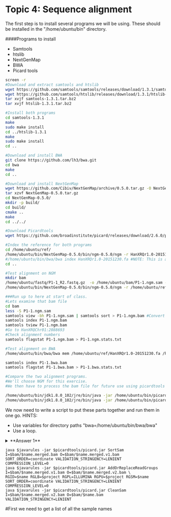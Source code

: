 # Topic 4: Sequence alignment

The first step is to install several programs we will be using. These should be installed in the "/home/ubuntu/bin" directory.

####Programs to install
* Samtools
* htslib
* NextGenMap
* BWA
* Picard tools

```bash
screen -r
#Download and extract samtools and htslib
wget https://github.com/samtools/samtools/releases/download/1.3.1/samtools-1.3.1.tar.bz2
wget https://github.com/samtools/htslib/releases/download/1.3.1/htslib-1.3.1.tar.bz2
tar xvjf samtools-1.3.1.tar.bz2
tar xvjf htslib-1.3.1.tar.bz2

#Install both programs
cd samtools-1.3.1 
make
sudo make install
cd ../htslib-1.3.1
make
sudo make install
cd ..

#Download and install BWA
git clone https://github.com/lh3/bwa.git
cd bwa
make
cd ..

#Download and install NextGenMap
wget https://github.com/Cibiv/NextGenMap/archive/0.5.0.tar.gz -O NextGenMap-0.5.0.tar.gz
tar xzvf NextGenMap-0.5.0.tar.gz
cd NextGenMap-0.5.0/
mkdir -p build/
cd build/
cmake ..
make
cd ../../

#Download Picardtools
wget https://github.com/broadinstitute/picard/releases/download/2.6.0/picard.jar

#Index the reference for both programs
cd /home/ubuntu/ref/
/home/ubuntu/bin/NextGenMap-0.5.0/bin/ngm-0.5.0/ngm -r HanXRQr1.0-20151230.fa
#/home/ubuntu/bin/bwa/bwa index HanXRQr1.0-20151230.fa #NOTE: This is already done because it takes an hour.
cd ..

#Test alignment on NGM
mkdir bam
/home/ubuntu/fastq/P1-1_R2.fastq.gz  -o /home/ubuntu/bam/P1-1.ngm.sam -t 2
/home/ubuntu/bin/NextGenMap-0.5.0/bin/ngm-0.5.0/ngm -r /home/ubuntu/ref/HanXRQr1.0-20151230.fa -1 /home/ubuntu/fastq/P1-1_R1.fastq.gz -2 

###Run up to here at start of class.
#Lets examine that bam file
cd bam
less -S P1-1.ngm.sam
samtools view -bh P1-1.ngm.sam | samtools sort > P1-1.ngm.bam #Convert to bam and sort
samtools index P1-1.ngm.bam
samtools tview P1-1.ngm.bam
#Go to HanXRQChr01:2888693
#Check alignment numbers
samtools flagstat P1-1.ngm.bam > P1-1.ngm.stats.txt

#Test alignment on BWA
/home/ubuntu/bin/bwa/bwa mem /home/ubuntu/ref/HanXRQr1.0-20151230.fa /home/ubuntu/fastq/P1-1_R1.fastq.gz /home/ubuntu/fastq/P1-1_R2.fastq.gz -t 2 | samtools view -bh | samtools sort > /home/ubuntu/bam/P1-1.bwa.bam 

samtools index P1-1.bwa.bam
samtools flagstat P1-1.bwa.bam > P1-1.bwa.stats.txt

#Compare the two alignment programs.
#We'll choose NGM for this exercise.
#We then have to process the bam file for future use using picardtools

/home/ubuntu/bin/jdk1.8.0_102/jre/bin/java -jar /home/ubuntu/bin/picard.jar AddOrReplaceReadGroups I=/home/ubuntu/bam/P1-1.ngm.bam O=/home/ubuntu/bam/P1-1.ngm.rg.bam RGID=P1-1 RGLB=biol525D RGPL=ILLUMINA RGPU=biol525D RGSM=P1-1 SORT_ORDER=coordinate VALIDATION_STRINGENCY=LENIENT COMPRESSION_LEVEL=0
/home/ubuntu/bin/jdk1.8.0_102/jre/bin/java -jar /home/ubuntu/bin/picard.jar CleanSam I=/home/ubuntu/bam/P1-1.ngm.rg.bam O=/home/ubuntu/bam/P1-1.ngm.rg.clean.bam VALIDATION_STRINGENCY=LENIENT

```
We now need to write a script to put these parts together and run them in one go. 
HINTS:
* Use variables for directory paths "bwa=/home/ubuntu/bin/bwa/bwa"
* Use a loop.

<details> 
  <summary>**Answer 1**  </summary>
   ```bash
   #First set up variable names
   bam=/home/ubuntu/bam
   java=/home/ubuntu/bin/jdk1.8.0_102/jre/bin/java
   ngm=/home/ubuntu/bin/NextGenMap-0.5.0/bin/ngm-0.5.0/ngm
   bin=/home/ubuntu/bin
   ref=/home/ubuntu/ref/HanXRQr1.0-20151230.fa
   #Then get a list of sample names, without suffixes
   ls $bam | grep ngm.rg.clean.bam | sed s/.ngm.rg.clean.bam//g > $bam/samplelist.txt
   while read name
   do
   $ngm -r $ref -1 ${name}_R1.fastq.gz -2 ${name}_R2.fastq.gz
```
</details>

	java $javarules -jar $picardtools/picard.jar SortSam I=$bam/$name.merged.bam O=$bam/$name.merged.v1.bam SORT_ORDER=coordinate VALIDATION_STRINGENCY=LENIENT COMPRESSION_LEVEL=0
	java $javarules -jar $picardtools/picard.jar AddOrReplaceReadGroups I=$bam/$name.merged.v1.bam O=$bam/$name.merged.v2.bam \
	RGID=$name RGLB=$project RGPL=ILLUMINA RGPU=$project RGSM=$name SORT_ORDER=coordinate VALIDATION_STRINGENCY=LENIENT COMPRESSION_LEVEL=0
	java $javarules -jar $picardtools/picard.jar CleanSam I=$bam/$name.merged.v2.bam O=$bam/$name.bam VALIDATION_STRINGENCY=LENIENT

#First we need to get a list of all the sample names


